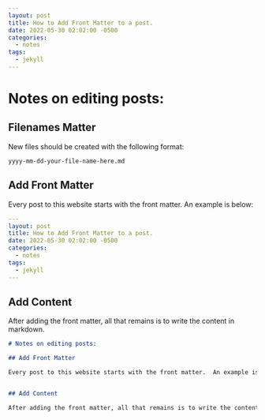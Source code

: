 ```yaml
---
layout: post
title: How to Add Front Matter to a post.
date: 2022-05-30 02:02:00 -0500
categories:
  - notes
tags:
  - jekyll
---
```


# Notes on editing posts:

## Filenames Matter

New files should be created with the following format:

```
yyyy-mm-dd-your-file-name-here.md
```

## Add Front Matter 

Every post to this website starts with the front matter.  An example is below:

```yaml
---
layout: post
title: How to Add Front Matter to a post.
date: 2022-05-30 02:02:00 -0500
categories:
  - notes
tags:
  - jekyll
---
```

## Add Content

After adding the front matter, all that remains is to write the content in markdown.

```md
# Notes on editing posts:

## Add Front Matter 

Every post to this website starts with the front matter.  An example is below:


## Add Content

After adding the front matter, all that remains is to write the content in markdown.
```